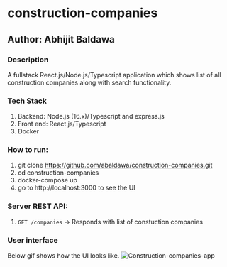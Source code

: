 # construction-companies
## Author: Abhijit Baldawa

### Description
A fullstack React.js/Node.js/Typescript application which shows list of all construction companies
along with search functionality.

### Tech Stack
1. Backend: Node.js (16.x)/Typescript and express.js
2. Front end: React.js/Typescript
3. Docker

### How to run:
1. git clone https://github.com/abaldawa/construction-companies.git
2. cd construction-companies
3. docker-compose up
4. go to http://localhost:3000 to see the UI

### Server REST API:
1. `GET /companies` -> Responds with list of constuction companies

### User interface
Below gif shows how the UI looks like.
![Construction-companies-app](https://user-images.githubusercontent.com/5449692/153883357-8e7c964c-e82d-4447-b591-8df9c1d915ac.gif)

